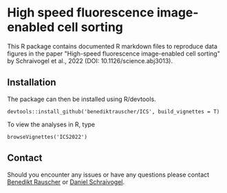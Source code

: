 # High speed fluorescence image-enabled cell sorting

This R package contains documented R markdown files to reproduce data figures in the paper "High-speed fluorescence image-enabled cell sorting" by Schraivogel et al., 2022 (DOI: 10.1126/science.abj3013).

## Installation

The package can then be installed using R/devtools. 

```{r}
devtools::install_github('benediktrauscher/ICS', build_vignettes = T)
```

To view the analyses in R, type

```{r}
browseVignettes('ICS2022')
```

## Contact

Should you encounter any issues or have any questions please contact [Benedikt Rauscher](https://www-db.embl.de/EMBLPersonGroup-PersonPicture/MailForm/?recipient=CP-60033565) or [Daniel Schraivogel](https://www-db.embl.de/EMBLPersonGroup-PersonPicture/MailForm/?recipient=CP-60023563).
